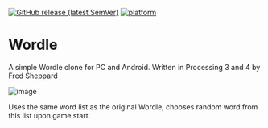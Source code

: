 [![GitHub release (latest SemVer)](https://img.shields.io/github/v/release/fred-sheppard/wordle?color=brightgreen&sort=semver)](https://github.com/Fred-Sheppard/Wordle/releases)
[![platform](https://img.shields.io/badge/platform-win--64%20%7C%20android-blue)](https://github.com/Fred-Sheppard/Wordle/releases)
# Wordle
A simple Wordle clone for PC and Android. Written in Processing 3 and 4
by Fred Sheppard

![image](https://user-images.githubusercontent.com/42094954/155859224-56fecb8d-df8f-4246-86da-116253f63496.png)

Uses the same word list as the original Wordle, chooses random word from this list upon game start.
